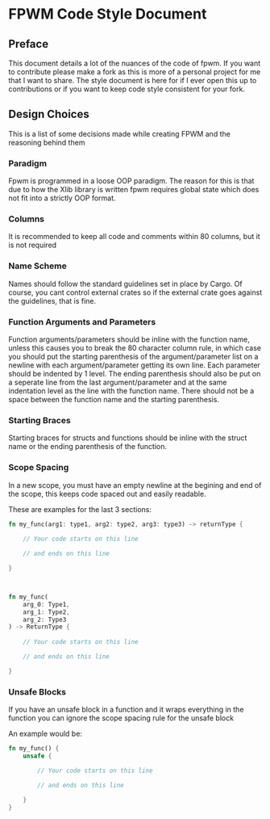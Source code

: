 # FPWM Code Style Document
## Preface
This document details a lot of the nuances of the code of fpwm. If you want to
contribute please make a fork as this is more of a personal project for me that
I want to share. The style document is here for if I ever open this up to
contributions or if you want to keep code style consistent for your fork.

## Design Choices
This is a list of some decisions made while creating FPWM and the reasoning
behind them

### Paradigm
Fpwm is programmed in a loose OOP paradigm. The reason for this is that due to
how the Xlib library is written fpwm requires global state which does not fit
into a strictly OOP format.

### Columns
It is recommended to keep all code and comments within 80 columns, but it is
not required

### Name Scheme
Names should follow the standard guidelines set in place by Cargo. Of course,
you cant control external crates so if the external crate goes against the
guidelines, that is fine.

### Function Arguments and Parameters
Function arguments/parameters should be inline with the function name, unless
this causes you to break the 80 character column rule, in which case you should
put the starting parenthesis of the argument/parameter list on a newline with
each argument/parameter getting its own line. Each parameter should be indented
by  1 level. The ending parenthesis should also be put on a seperate line from
the last argument/parameter and at the same indentation level as the line with
the function name. There should not be a space between the function name and the
starting parenthesis.

### Starting Braces
Starting braces for structs and functions should be inline with the struct name
or the ending parenthesis of the function.

### Scope Spacing
In a new scope, you must have an empty newline at the begining and end of the
scope, this keeps code spaced out and easily readable.

These are examples for the last 3 sections:
```rust
fn my_func(arg1: type1, arg2: type2, arg3: type3) -> returnType {
    
    // Your code starts on this line

    // and ends on this line

}



fn my_func(
    arg_0: Type1,
    arg_1: Type2,
    arg_2: Type3
) -> ReturnType {
    
    // Your code starts on this line

    // and ends on this line

}
```

### Unsafe Blocks
If you have an unsafe block in a function and it wraps everything in the
function you can ignore the scope spacing rule for the unsafe block

An example would be:
```rust
fn my_func() {
    unsafe {

        // Your code starts on this line

        // and ends on this line

    }
}
```
